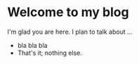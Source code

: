 # Welcome to my blog

I'm glad you are here. I plan to talk about ...
- bla bla bla
- That's it; nothing else.
